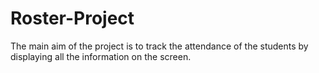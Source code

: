 # Roster-Project
The main aim of the project is to track the attendance of the students by displaying all the information on the screen.
